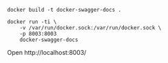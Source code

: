 


```
docker build -t docker-swagger-docs .

docker run -ti \
    -v /var/run/docker.sock:/var/run/docker.sock \
    -p 8003:8003
    docker-swagger-docs
```

Open http://localhost:8003/

